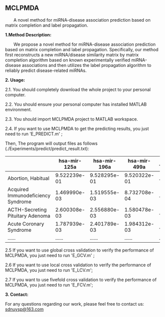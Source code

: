 
## MCLPMDA<br> 

&#160; &#160; &#160; &#160;A novel method for miRNA-disease association prediction based on matrix completion and label propagation.<br>

**1.Method Description:** 

&#160; &#160; &#160; &#160;We propose a novel method for miRNA-disease association prediction based on matrix completion and label propagation. Specifically, our method first reconstructs a new miRNA/disease similarity matrix by matrix completion algorithm based on known experimentally verified miRNA-disease associations and then utilizes the label propagation algorithm to reliably predict disease-related miRNAs.  

**2. Usage:**

  2.1.  You should completely download the whole project to your personal computer.
  
  2.2. You should ensure your personal computer has installed MATLAB environment.
  
  2.3. You should import MCLPMDA project to MATLAB workspace.
  
  2.4. If you want to use MCLPMDA to get the predicting results, you just need to run 'E_PREDICT.m' ;
  
  Then, The program will output files as follows (./Experiments/predict/predict_result.txt):
  
|                                    | hsa-mir-125a | hsa-mir-196a | hsa-mir-499a | ...... |
| ---------------------------------- | ------------ | ------------ | ------------ | ------ |
| Abortion, Habitual                 | 9.522239e-01 | 9.528295e-01 | 9.520322e-01 | ...... |
| Acquired Immunodeficiency Syndrome | 1.469990e-03 | 1.519555e-03 | 8.732708e-04 | ...... |
| ACTH-Secreting Pituitary Adenoma   | 2.600308e-03 | 2.556880e-03 | 1.580478e-03 | ...... |
| Acute Coronary Syndrome            | 1.787939e-03 | 2.401789e-03 | 1.984312e-03 | ...... |
| ......                             | ......       | ......       | ......       | ...... |


  2.5 If you want to use global cross validation to verify the performance of MCLPMDA, you just need to run 'E_GCV.m' ;
  
  2.6 If you want to use local cross validation to verify the performance of MCLPMDA, you just need to run 'E_LCV.m'; 
  
  2.7 If you want to use fivefold cross validation to verify the performance of MCLPMDA, you just need to run 'E_FCV.m'; 
  

**3. Contact:**

For any questions regarding our work, please feel free to contact us: sdnuysp@163.com 
